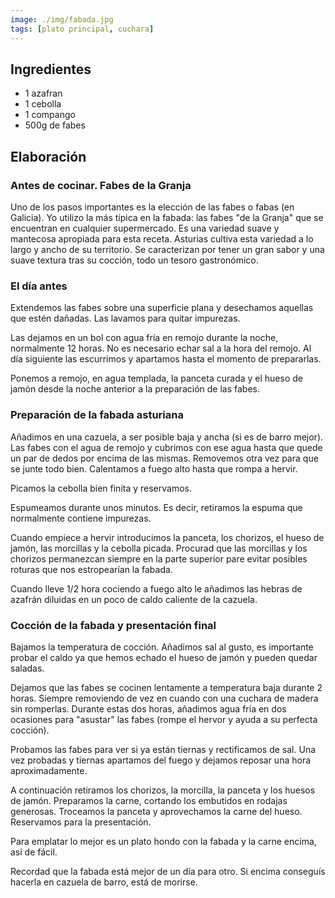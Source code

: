 ```yaml
---
image: ./img/fabada.jpg
tags: [plato principal, cuchara]
---
```


## Ingredientes

- 1 azafran
- 1 cebolla
- 1 compango
- 500g de fabes

## Elaboración

### Antes de cocinar. Fabes de la Granja

Uno de los pasos importantes es la elección de las fabes o fabas (en Galicia). Yo utilizo la más
típica en la fabada: las fabes "de la Granja" que se encuentran en cualquier
supermercado. Es una variedad suave y mantecosa apropiada para esta receta. Asturias cultiva esta
variedad a lo largo y ancho de su territorio. Se caracterizan por tener un gran sabor y una suave
textura tras su cocción, todo un tesoro gastronómico.

### El día antes

Extendemos las fabes sobre una superficie plana y desechamos aquellas que estén dañadas. Las lavamos
para quitar impurezas.

Las dejamos en un bol con agua fría en remojo durante la noche, normalmente 12 horas. No es
necesario echar sal a la hora del remojo. Al día siguiente las escurrimos y apartamos hasta el
momento de prepararlas.

Ponemos a remojo, en agua templada, la panceta curada y el hueso de jamón desde la noche anterior a
la preparación de las fabes.

### Preparación de la fabada asturiana

Añadimos en una cazuela, a ser posible baja y ancha (si es de barro mejor). Las fabes con el agua de
remojo y cubrimos con ese agua hasta que quede un par de dedos por encima de las mismas. Removemos
otra vez para que se junte todo bien. Calentamos a fuego alto hasta que rompa a hervir.

Picamos la cebolla bien finita y reservamos.

Espumeamos durante unos minutos. Es decir, retiramos la espuma que normalmente contiene impurezas.

Cuando empiece a hervir introducimos la panceta, los chorizos, el hueso de jamón, las morcillas y la
cebolla picada. Procurad que las morcillas y los chorizos permanezcan siempre en la parte superior
pare evitar posibles roturas que nos estropearían la fabada.

Cuando lleve 1/2 hora cociendo a fuego alto le añadimos las hebras de azafrán diluidas en un poco de
caldo caliente de la cazuela.

### Cocción de la fabada y presentación final

Bajamos la temperatura de cocción. Añadimos sal al gusto, es importante probar el caldo ya que hemos
echado el hueso de jamón y pueden quedar saladas.

Dejamos que las fabes se cocinen lentamente a temperatura baja durante 2 horas. Siempre removiendo
de vez en cuando con una cuchara de madera sin romperlas. Durante estas dos horas, añadimos agua
fría en dos ocasiones para "asustar" las fabes (rompe el hervor y ayuda a su perfecta
cocción).

Probamos las fabes para ver si ya están tiernas y rectificamos de sal. Una vez probadas y tiernas
apartamos del fuego y dejamos reposar una hora aproximadamente.

A continuación retiramos los chorizos, la morcilla, la panceta y los huesos de jamón. Preparamos la
carne, cortando los embutidos en rodajas generosas. Troceamos la panceta y aprovechamos la carne del
hueso. Reservamos para la presentación.

Para emplatar lo mejor es un plato hondo con la fabada y la carne encima, así de fácil.

Recordad que la fabada está mejor de un día para otro. Si encima conseguís hacerla en cazuela de
barro, está de morirse.
